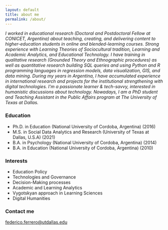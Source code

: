 ```yaml
---
layout: default
title: about me
permalink: /about/
---
```


*I worked in educational research (Doctoral and Postdoctoral Fellow at CONICET, Argentina) about teaching, creating, and delivering content to higher-education students in online and blended-learning courses. Strong experience with Learning Theories of Sociocultural tradition, Learning and Academic Analytics, and Educational Technology. I have training in qualitative research (Grounded Theory and Ethnographic procedures) as well as quantitative research building SQL queries and using Python and R programming languages in regression models, data visualization, GIS, and data mining.  During my years in Argentina, I have accumulated experience in international research and projects for the institutional strengthening with digital technologies. I'm a passionate learner & tech-savvy, interested in humanistic discussions about technology. Nowadays, I am a PhD student and Teaching Assistant in the Public Affairs program at The University of Texas at Dallas.*

### Education
+ Ph.D. in Education (National University of Cordoba, Argentina) (2016)
+ M.S. in Social Data Analytics and Research (University of Texas at Dallas, U.S.A) (2021)
+ B.A. in Psychology (National University of Cordoba, Argentina) (2014)
+ B.A. in Education (National University of Cordoba, Argentina) (2010)

### Interests
+ Education Policy
+ Technologies and Governance
+ Decision-Making processes
+ Academic and Learning Analytics
+ Vygotskyan approach in Learning Sciences
+ Digital Humanities

### Contact me
[federico.ferrero@utdallas.edu](mailto:federico.ferrero@utdallas.edu)
